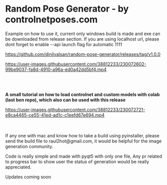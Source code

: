 # Random Pose Generator - by controlnetposes.com


Example on how to use it, current only windows build is made and exe can be downloaded from release section.
If you are using localhost url, please dont forget to enable --api launch flag for automatic 1111

https://github.com/dinilvalsan/random-pose-generator/releases/tag/v1.0.0


https://user-images.githubusercontent.com/38812233/230072602-99be9037-fa8d-4910-a96a-ed0a42dd5bf4.mp4

<br/>
<br/>

<b>A small tutorial on how to load controlnet and custom models with colab (last ben repo), which also can be used with this release </b>

https://user-images.githubusercontent.com/38812233/230072721-e8ca4465-ce55-41ed-ad1c-c1eefd67e694.mp4

<br/>
<br/>
If any one with mac and know how to take a build using pyinstaller, please send the build file to raul2hot@gmail.com, it would be helpful for
the image generation community.
<br/>

Code is really simple and made with pyqt5 with only one file, Any pr related to progress bar to show user the status of generation would be really appreciated.

Updates coming soon